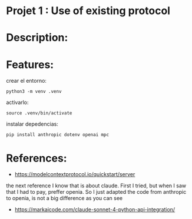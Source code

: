 # Projet 1 : Use of existing protocol

# Description:

# Features: 


crear el entorno:

```
python3 -m venv .venv
```

activarlo:

```
source .venv/bin/activate
```

instalar depedencias:

```
pip install anthropic dotenv openai mpc
```

# References: 
- https://modelcontextprotocol.io/quickstart/server

the next reference I know that is about claude. First I tried, but when I saw that I had to pay, preffer openia. So I just adapted the code from anthropic to openia, is not a big difference as you can see
- https://markaicode.com/claude-sonnet-4-python-api-integration/

